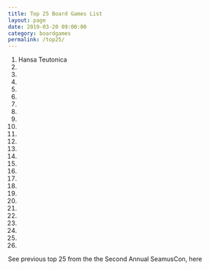 ```yaml
---
title: Top 25 Board Games List
layout: page
date: 2019-03-20 09:00:00
category: boardgames
permalink: /top25/
---
```


1. Hansa Teutonica
1.
1.
1.
1.
1.
1.
1.
1.
1.
1.
1.
1.
1.
1.
1.
1.
1.
1.
1.
1.
1.
1.
1.
1.
1.


See previous top 25 from the the Second Annual SeamusCon, here 
